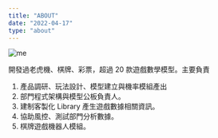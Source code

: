 ```yaml
---
title: "ABOUT"
date: "2022-04-17"
type: "about"
---
```


![me](/images/whoami/gm.png)

開發過⽼虎機、棋牌、彩票，超過 20 款遊戲數學模型。主要負責

1. 產品調研、玩法設計、模型建⽴與機率模組產出
2. 部⾨程式架構與模型公板負責⼈。
3. 建制客製化 Library 產⽣遊戲數據相關資訊。
4. 協助⾵控、測試部門分析數據。
5. 棋牌遊戲機器人模組。